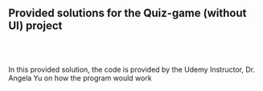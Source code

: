 ## Provided solutions for the Quiz-game (without UI) project
<br />
<br />

In this provided solution, the code is provided by the Udemy Instructor, Dr. Angela Yu on how the program would work

